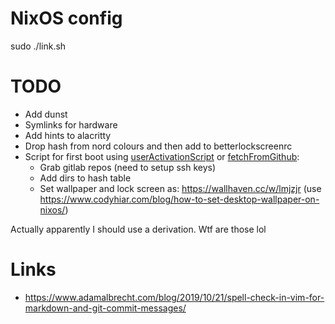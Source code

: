 # NixOS config

sudo ./link.sh

# TODO

* Add dunst
* Symlinks for hardware
* Add hints to alacritty
* Drop hash from nord colours and then add to betterlockscreenrc
* Script for first boot using [userActivationScript](https://search.nixos.org/options?channel=21.11&show=system.userActivationScripts&from=0&size=50&sort=relevance&type=packages&query=system.userac) or [fetchFromGithub](https://www.reddit.com/r/NixOS/comments/g8c734/comment/fonoh0p/?utm_source=share&utm_medium=web2x&context=3):
	* Grab gitlab repos (need to setup ssh keys)
	* Add dirs to hash table
	* Set wallpaper and lock screen as: https://wallhaven.cc/w/lmjzjr (use https://www.codyhiar.com/blog/how-to-set-desktop-wallpaper-on-nixos/)

Actually apparently I should use a derivation. Wtf are those lol

# Links

* https://www.adamalbrecht.com/blog/2019/10/21/spell-check-in-vim-for-markdown-and-git-commit-messages/
